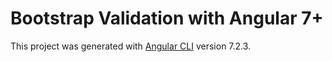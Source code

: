 # Bootstrap Validation with Angular 7+

This project was generated with [Angular CLI](https://github.com/angular/angular-cli) version 7.2.3.

